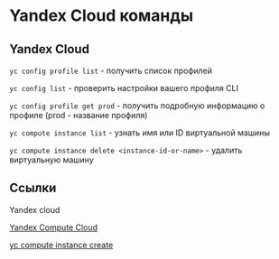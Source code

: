 # Yandex Cloud команды

## Yandex Cloud
`yc config profile list` - получить список профилей

`yc config list` - проверить настройки вашего профиля CLI

`yc config profile get prod` - получить подробную информацию о профиле (prod - название профиля)

`yc compute instance list` - узнать имя или ID виртуальной машины

`yc compute instance delete <instance-id-or-name>` - удалить виртуальную машину

## Ссылки

Yandex cloud

[Yandex Compute Cloud](https://yandex.cloud/ru/docs/compute/)

[yc compute instance create](https://yandex.cloud/ru/docs/cli/cli-ref/compute/cli-ref/instance/create)
